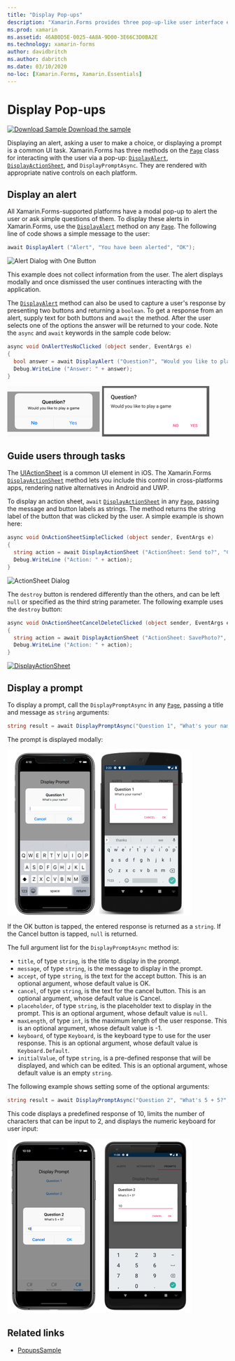 ```yaml
---
title: "Display Pop-ups"
description: "Xamarin.Forms provides three pop-up-like user interface elements – an alert, an action sheet, and a prompt. This article demonstrates using alert, action sheet, and prompt APIs to display dialog boxes that ask users simple questions, guide users through tasks, and display prompts."
ms.prod: xamarin
ms.assetid: 46AB0D5E-0025-4A8A-9D00-3E66C3D0BA2E
ms.technology: xamarin-forms
author: davidbritch
ms.author: dabritch
ms.date: 03/10/2020
no-loc: [Xamarin.Forms, Xamarin.Essentials]
---
```


# Display Pop-ups

[![Download Sample](~/media/shared/download.png) Download the sample](https://docs.microsoft.com/samples/xamarin/xamarin-forms-samples/navigation-pop-ups)

Displaying an alert, asking a user to make a choice, or displaying a prompt is a common UI task. Xamarin.Forms has three methods on the [`Page`](xref:Xamarin.Forms.Page) class for interacting with the user via a pop-up: [`DisplayAlert`](xref:Xamarin.Forms.Page.DisplayAlert*), [`DisplayActionSheet`](xref:Xamarin.Forms.Page.DisplayActionSheet*), and `DisplayPromptAsync`. They are rendered with appropriate native controls on each platform.

## Display an alert

All Xamarin.Forms-supported platforms have a modal pop-up to alert the user or ask simple questions of them. To display these alerts in Xamarin.Forms, use the [`DisplayAlert`](xref:Xamarin.Forms.Page.DisplayAlert*) method on any [`Page`](xref:Xamarin.Forms.Page). The following line of code shows a simple message to the user:

```csharp
await DisplayAlert ("Alert", "You have been alerted", "OK");
```

![Alert Dialog with One Button](pop-ups-images/alert.png)

This example does not collect information from the user. The alert displays modally and once dismissed the user continues interacting with the application.

The [`DisplayAlert`](xref:Xamarin.Forms.Page.DisplayAlert*) method can also be used to capture a user's response by presenting two buttons and returning a `boolean`. To get a response from an alert, supply text for both buttons and `await` the method. After the user selects one of the options the answer will be returned to your code. Note the `async` and `await` keywords in the sample code below:

```csharp
async void OnAlertYesNoClicked (object sender, EventArgs e)
{
  bool answer = await DisplayAlert ("Question?", "Would you like to play a game", "Yes", "No");
  Debug.WriteLine ("Answer: " + answer);
}
```

[![DisplayAlert](pop-ups-images/alert2-sml.png "Alert Dialog with Two Buttons")](pop-ups-images/alert2.png#lightbox "Alert Dialog with Two Buttons")

## Guide users through tasks

The [UIActionSheet](https://developer.apple.com/library/ios/documentation/uikit/reference/uiactionsheet_class/Reference/Reference.html) is a common UI element in iOS. The Xamarin.Forms [`DisplayActionSheet`](xref:Xamarin.Forms.Page.DisplayActionSheet*) method lets you include this control in cross-platforms apps, rendering native alternatives in Android and UWP.

To display an action sheet, `await` [`DisplayActionSheet`](xref:Xamarin.Forms.Page.DisplayActionSheet*) in any [`Page`](xref:Xamarin.Forms.Page), passing the message and button labels as strings. The method returns the string label of the button that was clicked by the user. A simple example is shown here:

```csharp
async void OnActionSheetSimpleClicked (object sender, EventArgs e)
{
  string action = await DisplayActionSheet ("ActionSheet: Send to?", "Cancel", null, "Email", "Twitter", "Facebook");
  Debug.WriteLine ("Action: " + action);
}
```

![ActionSheet Dialog](pop-ups-images/action.png)

The `destroy` button is rendered differently than the others, and can be left `null` or specified as the third string parameter. The following example uses the `destroy` button:

```csharp
async void OnActionSheetCancelDeleteClicked (object sender, EventArgs e)
{
  string action = await DisplayActionSheet ("ActionSheet: SavePhoto?", "Cancel", "Delete", "Photo Roll", "Email");
  Debug.WriteLine ("Action: " + action);
}
```

[![DisplayActionSheet](pop-ups-images/action2-sml.png "Action Sheet Dialog with Destroy Button")](pop-ups-images/action2.png#lightbox "Action Sheet Dialog with Destroy Button")

## Display a prompt

To display a prompt, call the `DisplayPromptAsync` in any [`Page`](xref:Xamarin.Forms.Page), passing a title and message as `string` arguments:

```csharp
string result = await DisplayPromptAsync("Question 1", "What's your name?");
```

The prompt is displayed modally:

[![Screenshot of a modal prompt, on iOS and Android](pop-ups-images/simple-prompt.png "Modal prompt")](pop-ups-images/simple-prompt-large.png#lightbox "Modal prompt")

If the OK button is tapped, the entered response is returned as a `string`. If the Cancel button is tapped, `null` is returned.

The full argument list for the `DisplayPromptAsync` method is:

- `title`, of type `string`, is the title to display in the prompt.
- `message`, of type `string`, is the message to display in the prompt.
- `accept`, of type `string`, is the text for the accept button. This is an optional argument, whose default value is OK.
- `cancel`, of type `string`, is the text for the cancel button. This is an optional argument, whose default value is Cancel.
- `placeholder`, of type `string`, is the placeholder text to display in the prompt. This is an optional argument, whose default value is `null`.
- `maxLength`, of type `int`, is the maximum length of the user response. This is an optional argument, whose default value is -1.
- `keyboard`, of type `Keyboard`, is the keyboard type to use for the user response. This is an optional argument, whose default value is `Keyboard.Default`.
- `initialValue`, of type `string`, is a pre-defined response that will be displayed, and which can be edited. This is an optional argument, whose default value is an empty `string`.

The following example shows setting some of the optional arguments:

```csharp
string result = await DisplayPromptAsync("Question 2", "What's 5 + 5?", initialValue: "10", maxLength: 2, keyboard: Keyboard.Numeric);
```

This code displays a predefined response of 10, limits the number of characters that can be input to 2, and displays the numeric keyboard for user input:

[![Screenshot of a modal prompt, on iOS and Android](pop-ups-images/keyboard-prompt.png "Modal prompt")](pop-ups-images/keyboard-prompt-large.png#lightbox "Modal prompt")

## Related links

- [PopupsSample](https://docs.microsoft.com/samples/xamarin/xamarin-forms-samples/navigation-pop-ups)
